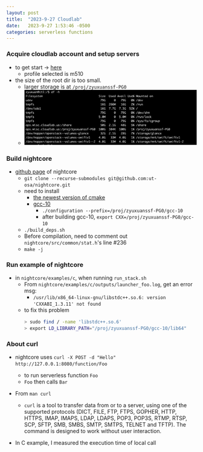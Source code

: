```yaml
---
layout: post
title:  "2023-9-27 Cloudlab"
date:   2023-9-27 1:53:46 -0500
categories: serverless functions
---
```

### Acquire cloudlab account and setup servers
- to get start -> [here](https://docs.cloudlab.us/getting-started.html)
	+ profile selected is m510
- the size of the root dir is too small.
	+ larger storage is at `/proj/zyuxuanssf-PG0` 
	+ ![here](/assets/2023-09-27/s1.png) 

### Build nightcore
- [github page](https://github.com/ut-osa/nightcore/tree/asplos-release) of nightcore
	+ `git clone --recurse-submodules git@github.com:ut-osa/nightcore.git`
	+ need to install 
		* [the newest version of cmake](https://cmake.org/download/)
		* [gcc-10](http://www.netgull.com/gcc/releases/gcc-10.1.0/)
			- `./configuration --prefix=/proj/zyuxuanssf-PG0/gcc-10`
			- after building gcc-10, `export CXX=/proj/zyuxuanssf-PG0/gcc-10`
	+ `./build_deps.sh`
	+ Before compilation, need to comment out `nightcore/src/common/stat.h`'s line #236 
	+ `make -j`	

### Run example of nightcore
- in `nightcore/examples/c`, when running `run_stack.sh`
	+ From `nightcore/examples/c/outputs/launcher_foo.log`, get an error msg:
		* `/usr/lib/x86_64-linux-gnu/libstdc++.so.6: version 'CXXABI_1.3.11' not found`
	+ to fix this problem
		```bash
		> sudo find / -name 'libstdc++.so.6'
		> export LD_LIBRARY_PATH="/proj/zyuxuanssf-PG0/gcc-10/lib64" 
		```

### About curl
- nightcore uses `curl -X POST -d "Hello" http://127.0.0.1:8080/function/Foo` 
	+ to run serverless function `Foo`
	+ `Foo` then calls `Bar`
- From `man curl`
	+ `curl` is a tool to transfer data from or to a server, using one of the supported protocols (DICT, FILE, FTP, FTPS, GOPHER, HTTP, HTTPS, IMAP, IMAPS, LDAP, LDAPS, POP3, POP3S, RTMP, RTSP, SCP, SFTP, SMB, SMBS, SMTP, SMTPS, TELNET and TFTP). The command is designed to work without user interaction. 


- In C example, I measured the execution time of local call
```

```
